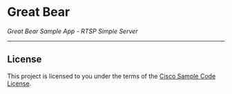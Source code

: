# Great Bear

*Great Bear Sample App - RTSP Simple Server*

---

## License

This project is licensed to you under the terms of the [Cisco Sample
Code License](./LICENSE).

